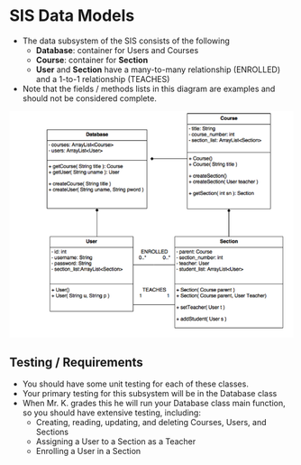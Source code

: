 
# SIS Data Models

- The data subsystem of the SIS consists of the following
    - **Database**: container for Users and Courses
    - **Course**: container for **Section**
    - **User** and **Section** have a many-to-many relationship (ENROLLED) and a 1-to-1 relationship (TEACHES)
- Note that the fields / methods lists in this diagram are examples and should not be considered complete.

![](graphics/data-models.png)

## Testing / Requirements

- You should have some unit testing for each of these classes.
- Your primary testing for this subsystem will be in the Database class
- When Mr. K. grades this he will run your Database class main function, so you should have extensive testing, including:
    - Creating, reading, updating, and deleting Courses, Users, and Sections
    - Assigning a User to a Section as a Teacher
    - Enrolling a User in a Section